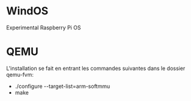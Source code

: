 # WindOS
Experimental Raspberry Pi OS

# QEMU
L'installation se fait en entrant les commandes suivantes dans le dossier qemu-fvm:
* ./configure --target-list=arm-softmmu
* make
